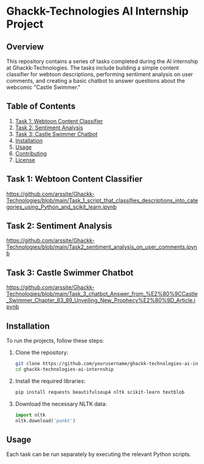 # Ghackk-Technologies AI Internship Project

## Overview

This repository contains a series of tasks completed during the AI internship at Ghackk-Technologies. The tasks include building a simple content classifier for webtoon descriptions, performing sentiment analysis on user comments, and creating a basic chatbot to answer questions about the webcomic "Castle Swimmer."

## Table of Contents

1. [Task 1: Webtoon Content Classifier](https://github.com/arssite/Ghackk-Technologies/blob/main/Task_1_script_that_classifies_descriptions_into_categories_using_Python_and_scikit_learn.ipynb)
2. [Task 2: Sentiment Analysis](https://github.com/arssite/Ghackk-Technologies/blob/main/Task2_sentiment_analysis_on_user_comments.ipynb)
3. [Task 3: Castle Swimmer Chatbot](https://github.com/arssite/Ghackk-Technologies/blob/main/Task_3_chatbot_Answer_from_%E2%80%9CCastle_Swimmer_Chapter_83_89_Unveiling_New_Prophecy%E2%80%9D_Article.ipynb)
4. [Installation](#installation)
5. [Usage](#usage)
6. [Contributing](#contributing)
7. [License](#license)

## Task 1: Webtoon Content Classifier
https://github.com/arssite/Ghackk-Technologies/blob/main/Task_1_script_that_classifies_descriptions_into_categories_using_Python_and_scikit_learn.ipynb





## Task 2: Sentiment Analysis
https://github.com/arssite/Ghackk-Technologies/blob/main/Task2_sentiment_analysis_on_user_comments.ipynb


## Task 3: Castle Swimmer Chatbot
https://github.com/arssite/Ghackk-Technologies/blob/main/Task_3_chatbot_Answer_from_%E2%80%9CCastle_Swimmer_Chapter_83_89_Unveiling_New_Prophecy%E2%80%9D_Article.ipynb


## Installation

To run the projects, follow these steps:

1. Clone the repository:
   ```bash
   git clone https://github.com/yourusername/ghackk-technologies-ai-internship.git
   cd ghackk-technologies-ai-internship
   ```

2. Install the required libraries:
   ```bash
   pip install requests beautifulsoup4 nltk scikit-learn textblob
   ```

3. Download the necessary NLTK data:
   ```python
   import nltk
   nltk.download('punkt')
   ```

## Usage

Each task can be run separately by executing the relevant Python scripts.

